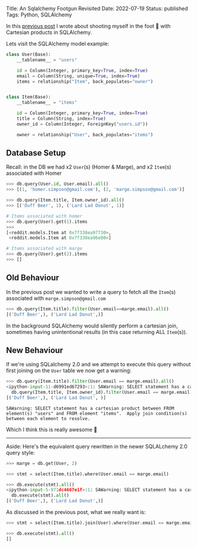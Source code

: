 Title: An Sqlalchemy Footgun Revisited
Date: 2022-07-19
Status: published
Tags: Python, SQLAlchemy

In this [previous post](/posts/an-sqlalchemy-footgun/) I wrote about shooting myself in the foot 🔫 with Cartesian products in SQLAlchemy.

Lets visit the SQLAlchemy model example:

```python
class User(Base):
    __tablename__ = "users"

    id = Column(Integer, primary_key=True, index=True)
    email = Column(String, unique=True, index=True)
    items = relationship("Item", back_populates="owner")


class Item(Base):
    __tablename__ = "items"

    id = Column(Integer, primary_key=True, index=True)
    title = Column(String, index=True)
    owner_id = Column(Integer, ForeignKey("users.id"))

    owner = relationship("User", back_populates="items")

```

## Database Setup

Recall: in the DB we had x2 `User`(s) (Homer & Marge), and x2 `Item`(s) associated with Homer

```python
>>> db.query(User.id, User.email).all()
>>> [(1, 'homer.simpson@gmail.com'), (2, 'marge.simpson@gmail.com')]

>>> db.query(Item.title, Item.owner_id).all()
>>> [('Duff Beer', 1), ('Lard Lad Donut', 1)]

# Items associated with homer
>>> db.query(User).get(1).items
>>>
[<reddit.models.Item at 0x7f338ea97730>,
 <reddit.models.Item at 0x7f338ea96e00>]

# Items associated with marge
>>> db.query(User).get(2).items
>>> []
```

## Old Behaviour

In the previous post we wanted to write a query to fetch all the `Item`(s) associated with `marge.simpson@gmail.com`

```python
>>> db.query(Item.title).filter(User.email==marge.email).all()
[('Duff Beer',), ('Lard Lad Donut',)]
```

In the background SQLAlchemy would silently perform a cartesian join, sometimes
having unintentional results (in this case returning ALL `Item`(s)).

## New Behaviour

If we're using SQLalchemy 2.0 and we attempt to execute this query without first joining on the `User` table we now get a warning:

```python
>>> db.query(Item.title).filter(User.email == marge.email).all()
<ipython-input-11-d6991ed67293>:1: SAWarning: SELECT statement has a cartesian product between FROM element(s) "users" and FROM element "items".  Apply join condition(s) between each element to resolve.
  db.query(Item.title, Item.owner_id).filter(User.email == marge.email).all()
[('Duff Beer',), ('Lard Lad Donut', )]
```


```
SAWarning: SELECT statement has a cartesian product between FROM element(s) "users" and FROM element "items".  Apply join condition(s) between each element to resolve.
```


Which I think this is really awesome 🥳

---

Aside: Here's the equivalent query rewritten in the newer SQLALchemy 2.0 query style:

```python
>>> marge = db.get(User, 2)

>>> stmt = select(Item.title).where(User.email == marge.email)

>>> db.execute(stmt).all()
<ipython-input-5-971dc4667e1f>:1: SAWarning: SELECT statement has a cartesian product between FROM element(s) "users" and FROM element "items".  Apply join condition(s) between each element to resolve.
  db.execute(stmt).all()
[('Duff Beer',), ('Lard Lad Donut',)]
```

As discussed in the previous post, what we really want is:

```python
>>> stmt = select(Item.title).join(User).where(User.email == marge.email)

>>> db.execute(stmt).all()
[]
```
